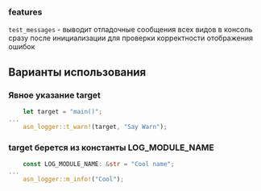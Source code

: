 ### features

`test_messages` - выводит отладочные сообщения всех видов в консоль сразу после инициализации
для проверки корректности отображения ошибок

## Варианты использования

### Явное указание target

```Rust
    let target = "main()";
...
    asn_logger::t_warn!(target, "Say Warn");
```

### target берется из константы LOG_MODULE_NAME

```Rust
    const LOG_MODULE_NAME: &str = "Cool name";
...
    asn_logger::m_info!("Cool");
```
